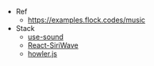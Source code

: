 - Ref
  - https://examples.flock.codes/music
- Stack
  - [use-sound](https://github.com/joshwcomeau/use-sound#readme)
  - [React-SiriWave](https://github.com/JoeyKo/React-SiriWave#readme)
  - [howler.js](https://github.com/goldfire/howler.js#documentation)
